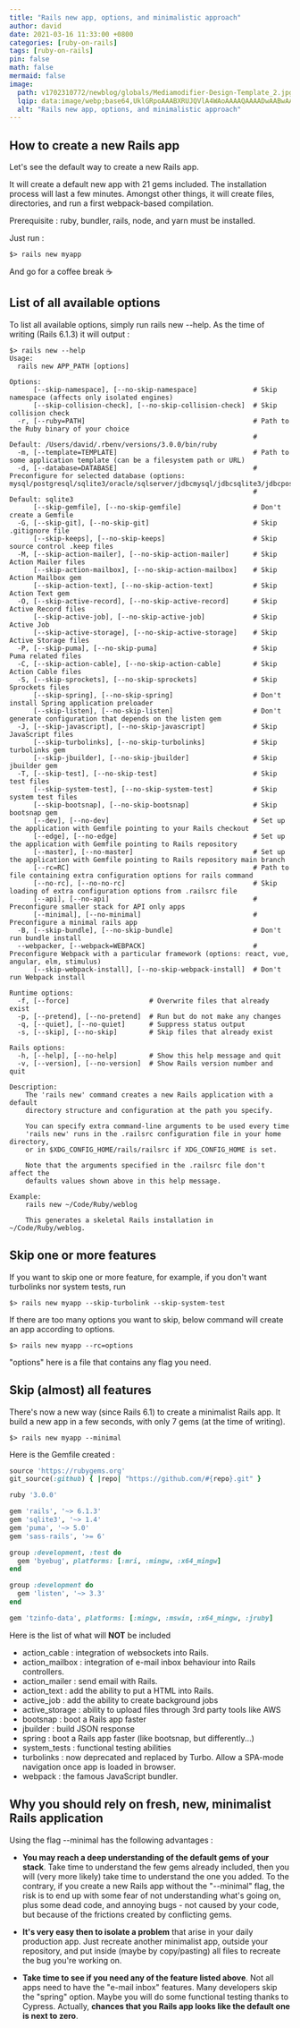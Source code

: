 ```yaml
---
title: "Rails new app, options, and minimalistic approach"
author: david
date: 2021-03-16 11:33:00 +0800
categories: [ruby-on-rails]
tags: [ruby-on-rails]
pin: false
math: false
mermaid: false
image:
  path: v1702310772/newblog/globals/Mediamodifier-Design-Template_2.jpg
  lqip: data:image/webp;base64,UklGRpoAAABXRUJQVlA4WAoAAAAQAAAADwAABwAAQUxQSDIAAAARL0AmbZurmr57yyIiqE8oiG0bejIYEQTgqiDA9vqnsUSI6H+oAERp2HZ65qP/VIAWAFZQOCBCAAAA8AEAnQEqEAAIAAVAfCWkAALp8sF8rgRgAP7o9FDvMCkMde9PK7euH5M1m6VWoDXf2FkP3BqV0ZYbO6NA/VFIAAAA
  alt: "Rails new app, options, and minimalistic approach"
---
```


## How to create a new Rails app

Let's see the default way to create a new Rails app.

It will create a default new app with 21 gems included. The installation process will last a few minutes. Amongst other things, it will create files, directories, and run a first webpack-based compilation.

Prerequisite : ruby, bundler, rails, node, and yarn must be installed.

Just run :
 
```shell
$> rails new myapp
```

And go for a coffee break ☕

## List of all available options

To list all available options, simply run rails new --help. As the time of writing (Rails 6.1.3) it will output :

```shell
$> rails new --help
Usage:
  rails new APP_PATH [options]

Options:
      [--skip-namespace], [--no-skip-namespace]              # Skip namespace (affects only isolated engines)
      [--skip-collision-check], [--no-skip-collision-check]  # Skip collision check
  -r, [--ruby=PATH]                                          # Path to the Ruby binary of your choice
                                                             # Default: /Users/david/.rbenv/versions/3.0.0/bin/ruby
  -m, [--template=TEMPLATE]                                  # Path to some application template (can be a filesystem path or URL)
  -d, [--database=DATABASE]                                  # Preconfigure for selected database (options: mysql/postgresql/sqlite3/oracle/sqlserver/jdbcmysql/jdbcsqlite3/jdbcpostgresql/jdbc)
                                                             # Default: sqlite3
      [--skip-gemfile], [--no-skip-gemfile]                  # Don't create a Gemfile
  -G, [--skip-git], [--no-skip-git]                          # Skip .gitignore file
      [--skip-keeps], [--no-skip-keeps]                      # Skip source control .keep files
  -M, [--skip-action-mailer], [--no-skip-action-mailer]      # Skip Action Mailer files
      [--skip-action-mailbox], [--no-skip-action-mailbox]    # Skip Action Mailbox gem
      [--skip-action-text], [--no-skip-action-text]          # Skip Action Text gem
  -O, [--skip-active-record], [--no-skip-active-record]      # Skip Active Record files
      [--skip-active-job], [--no-skip-active-job]            # Skip Active Job
      [--skip-active-storage], [--no-skip-active-storage]    # Skip Active Storage files
  -P, [--skip-puma], [--no-skip-puma]                        # Skip Puma related files
  -C, [--skip-action-cable], [--no-skip-action-cable]        # Skip Action Cable files
  -S, [--skip-sprockets], [--no-skip-sprockets]              # Skip Sprockets files
      [--skip-spring], [--no-skip-spring]                    # Don't install Spring application preloader
      [--skip-listen], [--no-skip-listen]                    # Don't generate configuration that depends on the listen gem
  -J, [--skip-javascript], [--no-skip-javascript]            # Skip JavaScript files
      [--skip-turbolinks], [--no-skip-turbolinks]            # Skip turbolinks gem
      [--skip-jbuilder], [--no-skip-jbuilder]                # Skip jbuilder gem
  -T, [--skip-test], [--no-skip-test]                        # Skip test files
      [--skip-system-test], [--no-skip-system-test]          # Skip system test files
      [--skip-bootsnap], [--no-skip-bootsnap]                # Skip bootsnap gem
      [--dev], [--no-dev]                                    # Set up the application with Gemfile pointing to your Rails checkout
      [--edge], [--no-edge]                                  # Set up the application with Gemfile pointing to Rails repository
      [--master], [--no-master]                              # Set up the application with Gemfile pointing to Rails repository main branch
      [--rc=RC]                                              # Path to file containing extra configuration options for rails command
      [--no-rc], [--no-no-rc]                                # Skip loading of extra configuration options from .railsrc file
      [--api], [--no-api]                                    # Preconfigure smaller stack for API only apps
      [--minimal], [--no-minimal]                            # Preconfigure a minimal rails app
  -B, [--skip-bundle], [--no-skip-bundle]                    # Don't run bundle install
  --webpacker, [--webpack=WEBPACK]                           # Preconfigure Webpack with a particular framework (options: react, vue, angular, elm, stimulus)
      [--skip-webpack-install], [--no-skip-webpack-install]  # Don't run Webpack install

Runtime options:
  -f, [--force]                    # Overwrite files that already exist
  -p, [--pretend], [--no-pretend]  # Run but do not make any changes
  -q, [--quiet], [--no-quiet]      # Suppress status output
  -s, [--skip], [--no-skip]        # Skip files that already exist

Rails options:
  -h, [--help], [--no-help]        # Show this help message and quit
  -v, [--version], [--no-version]  # Show Rails version number and quit

Description:
    The 'rails new' command creates a new Rails application with a default
    directory structure and configuration at the path you specify.

    You can specify extra command-line arguments to be used every time
    'rails new' runs in the .railsrc configuration file in your home directory,
    or in $XDG_CONFIG_HOME/rails/railsrc if XDG_CONFIG_HOME is set.

    Note that the arguments specified in the .railsrc file don't affect the
    defaults values shown above in this help message.

Example:
    rails new ~/Code/Ruby/weblog

    This generates a skeletal Rails installation in ~/Code/Ruby/weblog.
```

## Skip one or more features

If you want to skip one or more feature, for example, if you don't want turbolinks nor system tests, run

```shell
$> rails new myapp --skip-turbolink --skip-system-test
```

If there are too many options you want to skip, below command will create an app according to options. 

```shell
$> rails new myapp --rc=options
```

"options" here is a file that contains any flag you need.

## Skip (almost) all features

There's now a new way (since Rails 6.1) to create a minimalist Rails app. It build a new app in a few seconds, with only 7 gems (at the time of writing).
```shell
$> rails new myapp --minimal
```

Here is the Gemfile created :
```ruby
source 'https://rubygems.org'
git_source(:github) { |repo| "https://github.com/#{repo}.git" }

ruby '3.0.0'

gem 'rails', '~> 6.1.3'
gem 'sqlite3', '~> 1.4'
gem 'puma', '~> 5.0'
gem 'sass-rails', '>= 6'

group :development, :test do
  gem 'byebug', platforms: [:mri, :mingw, :x64_mingw]
end

group :development do
  gem 'listen', '~> 3.3'
end

gem 'tzinfo-data', platforms: [:mingw, :mswin, :x64_mingw, :jruby]

```

Here is the list of what will **NOT** be included 

 - action_cable : integration of websockets into Rails.
 - action_mailbox : integration of e-mail inbox behaviour into Rails controllers.
 - action_mailer : send email with Rails. 
 - action_text : add the ability to put a HTML into Rails.
 - active_job : add the ability to create background jobs
 - active_storage : ability to upload files through 3rd party tools like AWS
 - bootsnap : boot a Rails app faster
 - jbuilder : build JSON response
 - spring : boot a Rails app faster (like bootsnap, but differently...)
 - system_tests : functional testing abilities
 - turbolinks : now deprecated and replaced by Turbo. Allow a SPA-mode navigation once app is loaded in browser.
 - webpack : the famous JavaScript bundler.

## Why you should rely on fresh, new, minimalist Rails application

Using the flag --minimal has the following advantages :

 - **You may reach a deep understanding of the default gems of your stack**. Take time to understand the few gems already included, then you will (very more likely) take time to understand the one you added. To the contrary, if you create a new Rails app without the "--minimal" flag, the risk is to end up with some fear of not understanding what's going on, plus some dead code, and annoying bugs - not caused by your code, but because of the frictions created by conflicting gems.
 
 - **It's very easy then to isolate a problem** that arise in your daily production app. Just recreate another minimalist app, outside your repository, and put inside (maybe by copy/pasting) all files to recreate the bug you're working on.

-  **Take time to see if you need any of the feature listed above**. Not all apps need to have the "e-mail inbox" features. Many developers skip the "spring" option. Maybe you will do some functional testing thanks to Cypress. Actually, **chances that you Rails app looks like the default one is next to zero**.